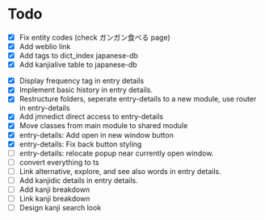 # Todo

- [x] Fix entity codes (check ガンガン食べる page)
- [x] Add weblio link
- [x] Add tags to dict_index japanese-db
- [x] Add kanjialive table to japanese-db
<!-- - [ ] Add kanjialive-audio table to japanese-db -->
- [x] Display frequency tag in entry details
- [x] Implement basic history in entry details.
- [x] Restructure folders, seperate entry-details to a new module, use router in entry-details
- [x] Add jmnedict direct access to entry-details
- [x] Move classes from main module to shared module
- [x] entry-details: Add open in new window button
- [x] entry-details: Fix back button styling
- [ ] entry-details: relocate popup near currently open window.
- [ ] convert everything to ts
- [ ] Link alternative, explore, and see also words in entry details.
- [ ] Add kanjidic details in entry details.
- [ ] Add kanji breakdown
- [ ] Link kanji breakdown
- [ ] Design kanji search look
